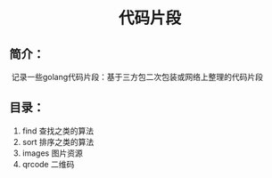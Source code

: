 <div align="center">
<h1>代码片段</h1>
</div>


## 简介：

​			记录一些golang代码片段：基于三方包二次包装或网络上整理的代码片段



## 目录：

1. find	查找之类的算法
2. sort	排序之类的算法
3. images	图片资源
4. qrcode	二维码

